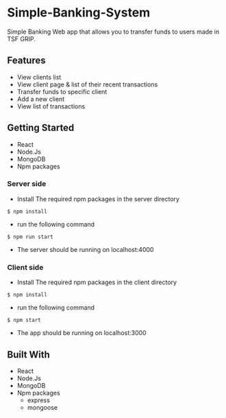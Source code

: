 # Simple-Banking-System
Simple Banking Web app that allows you to transfer funds to users made in TSF GRIP.

## Features

- View clients list
- View client page & list of their recent transactions
- Transfer funds to specific client
- Add a new client
- View list of transactions

## Getting Started
- React
- Node.Js
- MongoDB
- Npm packages

### Server side

- Install The required npm packages in the server directory
```
$ npm install
``` 
- run the following command
```
$ npm run start
``` 
- The server should be running on localhost:4000

### Client side

- Install The required npm packages in the client directory
```
$ npm install
``` 
- run the following command
```
$ npm start
``` 
- The app should be running on localhost:3000

## Built With

- React
- Node.Js
- MongoDB
- Npm packages
  - express
  - mongoose
  
